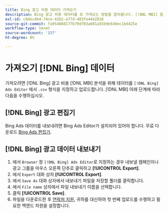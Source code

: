 ```yaml
---
title: Bing 광고 비용 데이터 가져오기
description: Bing 광고 비용 데이터를 로 가져오는 방법을 알아봅니다. [!DNL MBI] 참조하십시오.
exl-id: c8dec4b4-74ce-41b2-a77d-403fe44e2816
source-git-commit: fa954868177b79d703a601a55b9e549ec1bd425e
workflow-type: tm+mt
source-wordcount: '157'
ht-degree: 0%

---
```


# 가져오기 [!DNL Bing] 데이터

가져오려면 [!DNL Bing] 광고 비용 [!DNL MBI] 분석을 위해 데이터를 `[!DNL Bing] Ads Editor` 에서 `.csv` 형식을 지정하고 업로드합니다. [!DNL MBI] 아래 단계에 따라 다음을 수행하십시오.

## [!DNL Bing] 광고 편집기

Bing Ads 데이터를 내보내려면 Bing Ads Editor가 설치되어 있어야 합니다. 무료 다운로드 [Bing Ads 편집기](https://advertise.bingads.microsoft.com/en-us/bingads-editor).

## [!DNL Bing] 광고 데이터 내보내기

1. 에서 `Browser` 창 `[!DNL Bing] Ads Editor`로 지정하는 경우 내보낼 캠페인이나 광고 그룹을 마우스 오른쪽 단추로 클릭하고 **[!UICONTROL Export]**.
1. 에서 `Export` 대화 상자 **[!UICONTROL Export]**.
1. 에서 `Save As` 대화 상자에서 내보내기 파일을 저장할 폴더를 클릭합니다.
1. 에서 `File name` 상자에서 파일 내보내기 이름을 선택합니다.
1. 클릭 **[!UICONTROL Save]**.
1. 파일을 다운로드한 후  [연락처 지원](https://experienceleague.adobe.com/docs/commerce-knowledge-base/kb/troubleshooting/miscellaneous/mbi-service-policies.html?lang=en), 귀하를 대신하여 첫 번째 업로드를 수행하고 필요한 백엔드 차원을 설정합니다.
